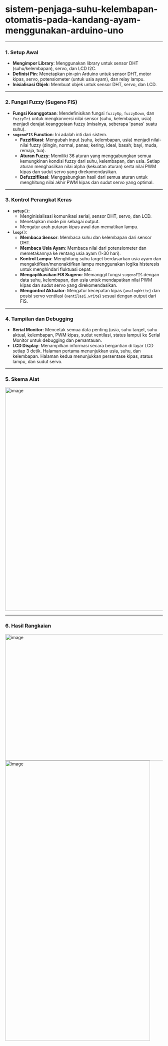 # sistem-penjaga-suhu-kelembapan-otomatis-pada-kandang-ayam-menggunakan-arduino-uno
---
### **1. Setup Awal**
* **Mengimpor Library**: Menggunakan library untuk sensor DHT (suhu/kelembapan), servo, dan LCD I2C.
* **Definisi Pin**: Menetapkan pin-pin Arduino untuk sensor DHT, motor kipas, servo, potensiometer (untuk usia ayam), dan relay lampu.
* **Inisialisasi Objek**: Membuat objek untuk sensor DHT, servo, dan LCD.

---

### **2. Fungsi Fuzzy (Sugeno FIS)**
* **Fungsi Keanggotaan**: Mendefinisikan fungsi `fuzzyUp`, `fuzzyDown`, dan `fuzzyTri` untuk mengkonversi nilai sensor (suhu, kelembapan, usia) menjadi derajat keanggotaan fuzzy (misalnya, seberapa 'panas' suatu suhu).
* **`sugenoFIS` Function**: Ini adalah inti dari sistem.
    * **Fuzzifikasi**: Mengubah input (suhu, kelembapan, usia) menjadi nilai-nilai fuzzy (dingin, normal, panas; kering, ideal, basah; bayi, muda, remaja, tua).
    * **Aturan Fuzzy**: Memiliki 36 aturan yang menggabungkan semua kemungkinan kondisi fuzzy dari suhu, kelembapan, dan usia. Setiap aturan menghasilkan nilai alpha (kekuatan aturan) serta nilai PWM kipas dan sudut servo yang direkomendasikan.
    * **Defuzzifikasi**: Menggabungkan hasil dari semua aturan untuk menghitung nilai akhir PWM kipas dan sudut servo yang optimal.

---

### **3. Kontrol Perangkat Keras**
* **`setup()`**:
    * Menginisialisasi komunikasi serial, sensor DHT, servo, dan LCD.
    * Menetapkan mode pin sebagai output.
    * Mengatur arah putaran kipas awal dan mematikan lampu.
* **`loop()`**:
    * **Membaca Sensor**: Membaca suhu dan kelembapan dari sensor DHT.
    * **Membaca Usia Ayam**: Membaca nilai dari potensiometer dan memetakannya ke rentang usia ayam (1-30 hari).
    * **Kontrol Lampu**: Menghitung suhu target berdasarkan usia ayam dan mengaktifkan/menonaktifkan lampu menggunakan logika histeresis untuk menghindari fluktuasi cepat.
    * **Mengaplikasikan FIS Sugeno**: Memanggil fungsi `sugenoFIS` dengan data suhu, kelembapan, dan usia untuk mendapatkan nilai PWM kipas dan sudut servo yang direkomendasikan.
    * **Mengontrol Aktuator**: Mengatur kecepatan kipas (`analogWrite`) dan posisi servo ventilasi (`ventilasi.write`) sesuai dengan output dari FIS.

---

### **4. Tampilan dan Debugging**
* **Serial Monitor**: Mencetak semua data penting (usia, suhu target, suhu aktual, kelembapan, PWM kipas, sudut ventilasi, status lampu) ke Serial Monitor untuk debugging dan pemantauan.
* **LCD Display**: Menampilkan informasi secara bergantian di layar LCD setiap 3 detik. Halaman pertama menunjukkan usia, suhu, dan kelembapan. Halaman kedua menunjukkan persentase kipas, status lampu, dan sudut servo.

---

### **5. Skema Alat**
<img width="909" height="714" alt="image" src="https://github.com/user-attachments/assets/ec64c93e-b625-40d5-bf10-0626da1b01bc" />

---

### **6. Hasil Rangkaian**
<img width="875" height="404" alt="image" src="https://github.com/user-attachments/assets/8cac516d-1954-49a4-a16d-53059d5e1777" />
<img width="463" height="896" alt="image" src="https://github.com/user-attachments/assets/cb5bf4ca-13fb-4682-aad2-9f25bcbeb3fa" />


